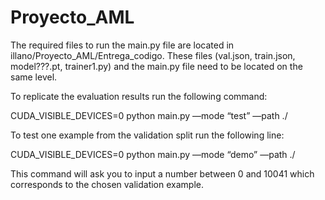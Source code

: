 # Proyecto_AML

The required files to run the main.py file are located in illano/Proyecto_AML/Entrega_codigo. These files (val.json, train.json, model???.pt, trainer1.py) and the main.py file need to be located on the same level. 

To replicate the evaluation results run the following command:

CUDA_VISIBLE_DEVICES=0 python main.py —mode “test” —path ./ 

To test one example from the validation split run the following line:

CUDA_VISIBLE_DEVICES=0 python main.py —mode “demo” —path ./ 

This command will ask you to input a number between 0 and 10041 which corresponds to the chosen validation example.
